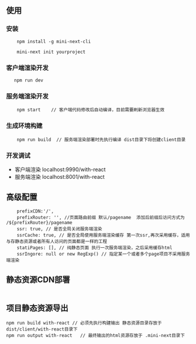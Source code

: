 ## 使用
### 安装
```
    npm install -g mini-next-cli
    
    mini-next init yourproject
```

### 客户端渲染开发
``` 
   npm run dev 
```

### 服务端渲染开发
```
    npm start    // 客户端代码修改后自动编译，目前需要刷新浏览器生效
```

### 生成环境构建
```
    npm run build  // 服务端渲染部署时先执行编译 dist目录下将创建client目录
```

### 开发调试  
- 客户端渲染   localhost:9990/with-react
- 服务端渲染  localhost:8001/with-react


## 高级配置
```
    prefixCDN:'/',
    prefixRouter: '', //页面路由前缀 默认/pagename  添加后前缀后访问方式为 /${prefixRouter}/pagename
    ssr: true, // 是否全局关闭服务端渲染
    ssrCache: true, // 是否全局使用服务端渲染缓存 第一次ssr,再次采用缓存，适用与存静态资源或者所有人访问的页面都是一样的工程
    statiPages: [], // 纯静态页面 执行一次服务端渲染，之后采用缓存html
    ssrIngore: null or new RegExp() // 指定某一个或者多个page项目不采用服务端渲染

```

## 静态资源CDN部署
```

```


## 项目静态资源导出
```
npm run build with-react // 必须先执行构建输出 静态资源目录存放于 dist/client/with-react目录下
npm run output with-react   // 最终输出的html资源存放于 .mini-next目录下
```